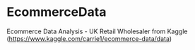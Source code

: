# EcommerceData
Ecommerce Data Analysis - UK Retail Wholesaler from Kaggle (https://www.kaggle.com/carrie1/ecommerce-data/data)
